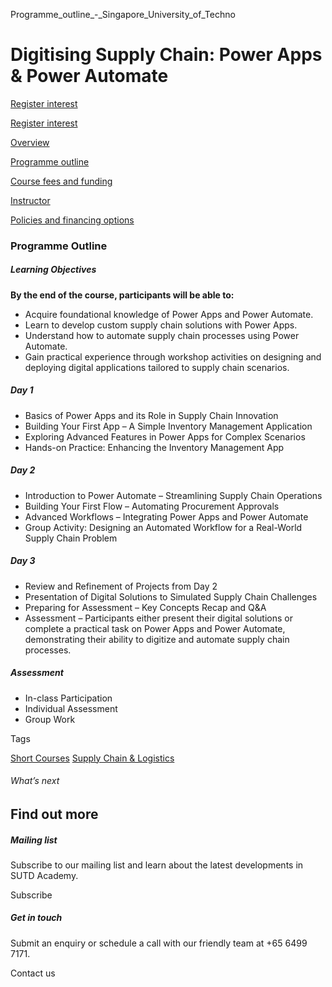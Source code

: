 Programme_outline_-_Singapore_University_of_Techno



Digitising Supply Chain: Power Apps & Power Automate
====================================================

[Register interest](/admissions/academy/short-courses/short-courses-register-your-interest/?coursename=digitising-supply-chain)

[Register interest](/admissions/academy/short-courses/short-courses-register-your-interest/?coursename=digitising-supply-chain)

[Overview](/course/digitising-supply-chain/#tabs)

[Programme outline](/course/digitising-supply-chain/programme-outline/#tabs)

[Course fees and funding](/course/digitising-supply-chain/course-fees-and-funding/#tabs)

[Instructor](/course/digitising-supply-chain/instructor/#tabs)

[Policies and financing options](/course/digitising-supply-chain/policies-and-financing-options/#tabs)

### Programme Outline

##### **Learning Objectives**

**By the end of the course, participants will be able to:**

* Acquire foundational knowledge of Power Apps and Power Automate.
* Learn to develop custom supply chain solutions with Power Apps.
* Understand how to automate supply chain processes using Power Automate.
* Gain practical experience through workshop activities on designing and deploying digital applications tailored to supply chain scenarios.

##### Day 1

* Basics of Power Apps and its Role in Supply Chain Innovation
* Building Your First App – A Simple Inventory Management Application
* Exploring Advanced Features in Power Apps for Complex Scenarios
* Hands-on Practice: Enhancing the Inventory Management App

##### Day 2

* Introduction to Power Automate – Streamlining Supply Chain Operations
* Building Your First Flow – Automating Procurement Approvals
* Advanced Workflows – Integrating Power Apps and Power Automate
* Group Activity: Designing an Automated Workflow for a Real-World Supply Chain Problem

##### Day 3

* Review and Refinement of Projects from Day 2
* Presentation of Digital Solutions to Simulated Supply Chain Challenges
* Preparing for Assessment – Key Concepts Recap and Q&A
* Assessment – Participants either present their digital solutions or complete a practical task on Power Apps and Power Automate, demonstrating their ability to digitize and automate supply chain processes.

##### Assessment

* In-class Participation
* Individual Assessment
* Group Work

Tags

[Short Courses](/admissions/academy/courses-and-modules/?academy-type-course=780)
[Supply Chain & Logistics](/admissions/academy/courses-and-modules/?discipline=802)

###### What’s next

Find out more
-------------

##### Mailing list

Subscribe to our mailing list and learn about the latest developments in SUTD Academy.

Subscribe

##### Get in touch

Submit an enquiry or schedule a call with our friendly team at +65 6499 7171.

Contact us

